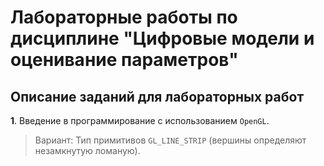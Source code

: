 # Лабораторные работы по дисциплине "Цифровые модели и оценивание параметров" #
## Описание заданий для лабораторных работ ##
**1**. Введение в программирование с использованием ``OpenGL``.
> Вариант: Тип примитивов ``GL_LINE_STRIP`` (вершины определяют незамкнутую ломаную).